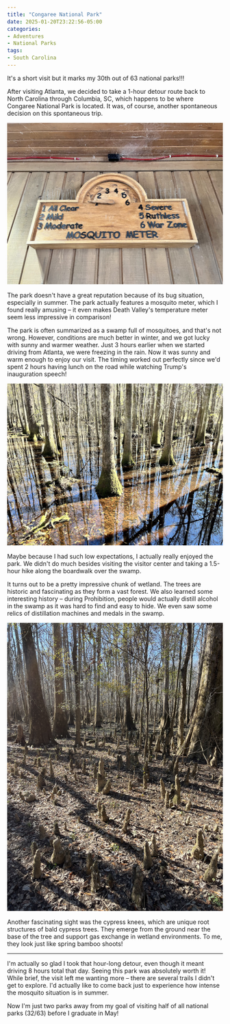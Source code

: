 ```yaml
---
title: "Congaree National Park"
date: 2025-01-20T23:22:56-05:00
categories:
- Adventures
- National Parks
tags:
- South Carolina
---
```


It's a short visit but it marks my 30th out of 63 national parks!!!

After visiting Atlanta, we decided to take a 1-hour detour route back to North Carolina through Columbia, SC, which happens to be where Congaree National Park is located. It was, of course, another spontaneous decision on this spontaneous trip.

![IMG_7914](IMG_7914.jpg)

The park doesn't have a great reputation because of its bug situation, especially in summer. The park actually features a mosquito meter, which I found really amusing – it even makes Death Valley's temperature meter seem less impressive in comparison!

The park is often summarized as a swamp full of mosquitoes, and that's not wrong. However, conditions are much better in winter, and we got lucky with sunny and warmer weather. Just 3 hours earlier when we started driving from Atlanta, we were freezing in the rain. Now it was sunny and warm enough to enjoy our visit. The timing worked out perfectly since we'd spent 2 hours having lunch on the road while watching Trump's inauguration speech!

![IMG_7899](IMG_7899.jpg)

Maybe because I had such low expectations, I actually really enjoyed the park. We didn't do much besides visiting the visitor center and taking a 1.5-hour hike along the boardwalk over the swamp.

It turns out to be a pretty impressive chunk of wetland. The trees are historic and fascinating as they form a vast forest. We also learned some interesting history – during Prohibition, people would actually distill alcohol in the swamp as it was hard to find and easy to hide. We even saw some relics of distillation machines and medals in the swamp.

![IMG_3E0B8477-2391-4F18-AE66-3BF92FB62602](IMG_3E0B8477-2391-4F18-AE66-3BF92FB62602-8475281.jpg)

Another fascinating sight was the cypress knees, which are unique root structures of bald cypress trees. They emerge from the ground near the base of the tree and support gas exchange in wetland environments. To me, they look just like spring bamboo shoots!

---

I'm actually so glad I took that hour-long detour, even though it meant driving 8 hours total that day. Seeing this park was absolutely worth it! While brief, the visit left me wanting more – there are several trails I didn't get to explore. I'd actually like to come back just to experience how intense the mosquito situation is in summer. 

Now I'm just two parks away from my goal of visiting half of all national parks (32/63) before I graduate in May!